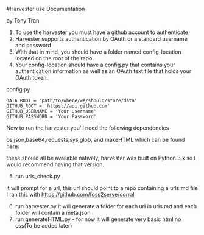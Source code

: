 #Harvester use Documentation


by Tony Tran


1. To use the harvester you must have a github account to authenticate
2. Harvester supports authentication by OAuth or a standard username and password
3. With that in mind, you should have a folder named config-location located on the root of the repo.
4. Your config-location should have a config.py that contains your authentication information
as well as an OAuth text file that holds your OAuth token.

config.py
```
DATA_ROOT = 'path/to/where/we/should/store/data'
GITHUB_ROOT = 'https://api.github.com'
GITHUB_USERNAME = 'Your Username'
GITHUB_PASSWORD = 'Your Password'

```

Now to run the harvester you'll need the following dependencies

os,json,base64,requests,sys,glob, and makeHTML
which can be found [here](http://www.hoboes.com/Mimsy/hacks/object-oriented-html/):

these should all be available natively, harvester was built on Python 3.x
so I would recommend having that version.

5. run urls_check.py

it will prompt for a url, this url should point to a repo containing a urls.md file
I ran this with https://github.com/foss2serve/corral

6. run harvester.py
it will generate a folder for each url in urls.md and each folder will contain a meta.json
7. run generateHTML.py - for now it will generate very basic html no css(To be added later)
